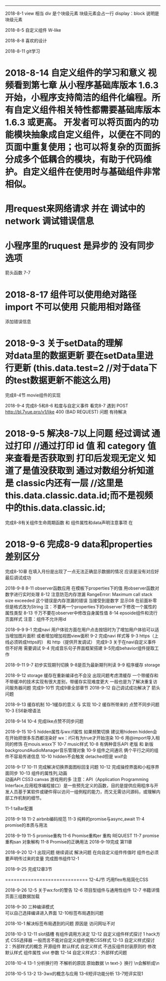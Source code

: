 ********************************************************************
2018-8-1
view 相当 div  是个块级元素  块级元素会占一行
display：block 说明是块级元素

2018-8-5
自定义组件
W-like

2018-8-8
喜欢的设计

2018-8-11
git学习

2018-8-14 
自定义组件的学习和意义  视频看到第七章
从小程序基础库版本 1.6.3 开始，小程序支持简洁的组件化编程。所有自定义组件相关特性都需要基础库版本 1.6.3 或更高。
开发者可以将页面内的功能模块抽象成自定义组件，以便在不同的页面中重复使用；也可以将复杂的页面拆分成多个低耦合的模块，有助于代码维护。自定义组件在使用时与基础组件非常相似。
====================================
用request来网络请求  并在 调试中的 network 调试错误信息
===================================================
小程序里的ruquest 是异步的 没有同步选项
========================================
箭头函数 7-7

2018-8-17
组件可以使用绝对路径    import 不可以使用  只能用相对路径
==========================
添加错误信息

2018-9-3
关于setData的理解  
对data里的数据更新 要在setData里进行更新 (this.data.test=2 //对于data下的test数据更新不能这么用)
========================
完成8-4节 movie组件的实现

2018-9-4
完成8-5和8-6  粒度与自定义事件
看完8-7 遇到 POST http://bl.7yue.pro/v1/like 400 (BAD REQUEST)
 问题 有待解决

 2018-9-5
 解决8-7以上问题
 经过调试 通过打印
 //通过打印 id 值 和 category 值 来查看是否获取到  打印后发现无定义 知道了是值没获取到 通过对数组分析知道是 classic内还有一层
 //这里是this.data.classic.data.id;而不是视频中的this.data.classic.id;
===========================================
完成8-8有关组件生命周期函数 和 组件属性和data声明注意事项 在<!--components/epsoide/index-->

2018-9-6
完成8-9 data和properties差别区分
==============================
完成8-10章 在填入月份是出现了一点无法正确显示数据的情况 应该是没有对应好
最后调试成功 

2018-9-8
8-11 observer函数应用
在模板下properties下的值 用observer函数对数字进行实时处理
8-12 注意防范内存泄漏  RangeError: Maximum call stack size exceeded 这个错误是内存泄漏的错误 当接受到是数字 显示08 在前面补零但是格式改为String
注：不要再一个properties下的observer下修改一个属性的属性类型
8-13 千万不要在observer中修改自身属性值
8-14 epsoide组件和流行页面样式
注意：组件不允许用id

2018-9-9
9-1 完成navi 用户体验方面在用户点击按钮时为了增加用户体验可以适当增加图片面积 或者增加增加视图view面积
9-2 完成navi 样式等
9-3 https（上线必须转成https的） 和 http（提供开发调试）
完成9-3 关于在navi自定义事件   但不好用 需要调试
9-4 完成音乐句子界面框架搭建
9-5完成behavior组件提取工作

2018-9-11
9-7 初步实现期刊切换
9-8是否为最新期刊判读
9-9 程序缓存  storage

2018-9-12
 storage 缓存在重新编译也不会没 出现问题考虑清缓存
 一个带缓存和 不带缓冲的技术实现有很大差别，带缓存实现难度更大 一般也是为了解决重复访问服务器问题
完成9-10节
完成9章全部章节  2018-9-12 自己调试成功解决了 箭头问题

2018-9-13
缓存机制 
10-1缓存的意义 与 实现
10-2 缓存所带来的 点赞不同步问题
10-3 ES6新增语法

2018-9-14
10-4 完成like点赞不同步问题

2018-9-15
10-5 hidden属性与wx:if属性
如果频繁切换 建议用hideen  hidden会在开始把很多东西都渲染好  wx：if只有为true才开始渲染
10-6 用@import导入相同的修饰 在mouis.wsxx下
10-7 music样式
10-8 有俩种音乐API  老版 和 新版backgroundAudioManager音乐管理对象
10-9 组件之间通讯   俩个平行之间的组件不容易传递信息
10-10 hidden不会触发 detached但是 wxif会

2018-9-17
10-11 完成解决切换界面图标回复问题
10-12 完成操控界面和小程序界面同步
10-13 
  组件的属性列,动画  
  动画API CSS3 canvas 游戏用的多
注意：API（Application Programming Interface,应用程序编程接口）是一些预先定义的函数，目的是提供应用程序与开发人员基于某软件或硬件得以访问一组例程的能力，而又无需访问源码，或理解内部工作机制的细节。

11-1 taBar配置

2018-9-18
11-2 airbnb编码规范
11-3 纯粹的promise与async,await
11-4 promise的本质与用法

2018-9-19
11-5 promise重构
11-6 Promise重构er 重构 REQUEST
11-7 promise重构san  对象解构
11-8 Promise的正确用法
2018-9-19完成 第11章


2018-9-20
12-1 出现问题 继续调试
解决问题 在向自定义组件传值时  组件也必须要声明传过来的变量
完成图书组件12-1

2018-9-25
完成12章3节
<!-- for 循环 wx:for -->
<!-- 小程序中叫列表渲染 -->
=============================
12-4J节
巧用flex布局简化CSS

2018-9-26
12-5
关于wx:for的警告
12-6 项目型组件与通用性组件
12-7
书籍详情页面三组数据加载

2018-9-30
三种编译模式  
可以自己选择编译进入界面
12-10标签布局遇到问题

2018-10-1
解决标签布局遇到的问题
原因是 访问网址不对

2018-10-3 
12-11 slot插槽 有组件调用方决定
12-12 自定义组件样式探讨 1 hack方式
      CSS选择器  一般而言不能对自定义组件使用CSS样式
12-13 自定义样式探讨2：外部样式的概念
       开源组件  默认样式 自定义样式 不违反组件封装原则的 修改默认样式
      组件属性 slot 参数
12-14 自定义样式3：外部样式问题

2018-10-4
13-1 分析换行符 不解析的原因  原始数据  \n text-》换行
                    \\n会解析成\n 

2018-10-5
13-2
13-3wx的概念与应用
13-6短评功能分析
13-7短评实现1
                    
      
